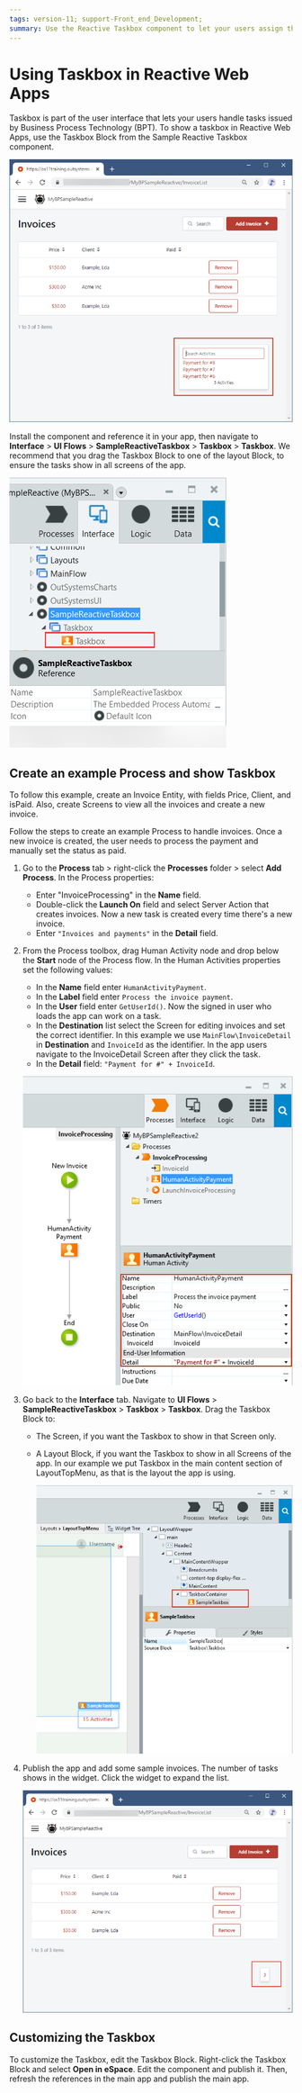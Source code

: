 ```yaml
---
tags: version-11; support-Front_end_Development;
summary: Use the Reactive Taskbox component to let your users assign themselves tasks you design through Business Process Technology (BPT).
---
```


# Using Taskbox in Reactive Web Apps

Taskbox is part of the user interface that lets your users handle tasks issued by Business Process Technology (BPT). To show a taskbox in Reactive Web Apps, use the Taskbox Block from the Sample Reactive Taskbox component. 


![Tasks list in browser / app](<images/taskbox-browser-preview-expanded.png?width=400>)

Install the component and reference it in your app, then navigate to **Interface** > **UI Flows** > **SampleReactiveTaskbox** > **Taskbox** >  **Taskbox**. We recommend that you drag the Taskbox Block to one of the layout Block, to ensure the tasks show in all screens of the app.

![Taskbox Block in Service Studio](<images/taskbox-block-ss.png?width=300>)


## Create an example Process and show Taskbox

<div class="info" markdown="1">

To follow this example, create an Invoice Entity, with fields Price, Client, and isPaid. Also, create Screens to view all the invoices and create a new invoice.

</div>

Follow the steps to create an example Process to handle invoices. Once a new invoice is created, the user needs to process the payment and manually set the status as paid.

1. Go to the **Process** tab > right-click the **Processes** folder > select **Add Process**. In the Process properties:
    
    * Enter "InvoiceProcessing" in the **Name** field.
    * Double-click the **Launch On** field and select Server Action that creates invoices. Now a new task is created every time there's a new invoice.
    * Enter `"Invoices and payments"` in the **Detail** field.

1. From the Process toolbox, drag Human Activity node and drop below the **Start** node of the Process flow. In the Human Activities properties set the following values:

    * In the **Name** field enter `HumanActivityPayment`.
    * In the **Label** field enter `Process the invoice payment`.
    * In the **User** field enter `GetUserId()`. Now the signed in user who loads the app can work on a task.
    * In the **Destination** list select the Screen for editing invoices and set the correct identifier. In this example we use `MainFlow\InvoiceDetail` in **Destination** and `InvoiceId` as the identifier. In the app users navigate to the InvoiceDetail Screen after they click the task.
    * In the **Detail** field: `"Payment for #" + InvoiceId`.

    ![Flow in Process](<images/process-flow-ss.png?width=450>)

1. Go back to the **Interface** tab. Navigate to **UI Flows** > **SampleReactiveTaskbox** > **Taskbox** >  **Taskbox**. Drag the Taskbox Block to:

    * The Screen, if you want the Taskbox to show in that Screen only.
    * A Layout Block, if you want the Taskbox to show in all Screens of the app. In our example we put Taskbox in the main content section of LayoutTopMenu, as that is the layout the app is using.
  
        ![Taskbox Block in Service Studio](<images/taskbox-layout-placement-ss.png?width=450>)

1. Publish the app and add some sample invoices. The number of tasks shows in the widget. Click the widget to expand the list.
     
     ![Tasks count in browser / app](<images/taskbox-browser-preview-count.png?width=450>)

## Customizing the Taskbox

To customize the Taskbox, edit the Taskbox Block. Right-click the Taskbox Block and select **Open in eSpace**. Edit the component and publish it. Then, refresh the references in the main app and publish the main app.
